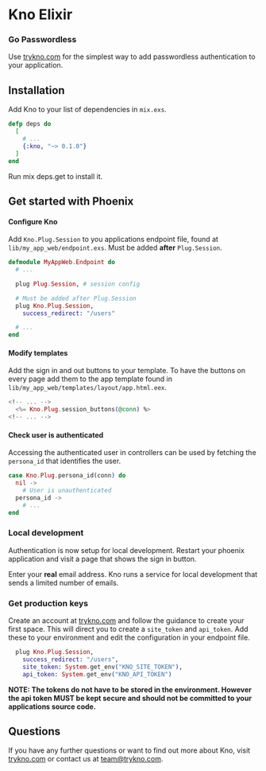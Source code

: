 # Kno Elixir
### Go Passwordless

Use [trykno.com](https://trykno.com) for the simplest way to add passwordless authentication to your application.

## Installation

Add Kno to your list of dependencies in `mix.exs`.

```elixir
defp deps do
  [
    # ...
    {:kno, "~> 0.1.0"}
  ]
end
```

Run mix deps.get to install it.

## Get started with Phoenix

#### Configure Kno

Add `Kno.Plug.Session` to you applications endpoint file, found at `lib/my_app_web/endpoint.exs`.
Must be added **after** `Plug.Session`.

```elixir
defmodule MyAppWeb.Endpoint do
  # ...

  plug Plug.Session, # session config

  # Must be added after Plug.Session
  plug Kno.Plug.Session,
    success_redirect: "/users"

  # ...
end
```

#### Modify templates

Add the sign in and out buttons to your template. To have the buttons on every page add them to the app template found in `lib/my_app_web/templates/layout/app.html.eex`.

```eex
<!-- ... -->
  <%= Kno.Plug.session_buttons(@conn) %>
<!-- ... -->
```

#### Check user is authenticated

Accessing the authenticated user in controllers can be used by fetching the `persona_id` that identifies the user.

```elixir
case Kno.Plug.persona_id(conn) do
  nil ->
    # User is unauthenticated
  persona_id ->
    # ...
end
```

### Local development

Authentication is now setup for local development.
Restart your phoenix application and visit a page that shows the sign in button.

Enter your **real** email address. Kno runs a service for local development that sends a limited number of emails.

### Get production keys

Create an account at [trykno.com](https://trykno.com) and follow the guidance to create your first space.
This will direct you to create a `site_token` and `api_token`.
Add these to your environment and edit the configuration in your endpoint file.

```elixir
  plug Kno.Plug.Session,
    success_redirect: "/users",
    site_token: System.get_env("KNO_SITE_TOKEN"),
    api_token: System.get_env("KNO_API_TOKEN")
```

**NOTE: The tokens do not have to be stored in the environment.
However the api token MUST be kept secure and should not be committed to your applications source code.**

## Questions

If you have any further questions or want to find out more about Kno, visit [trykno.com](https://trykno.com) or contact us at [team@trykno.com](mailto:team@trykno.com?subject=Kno-Elixir%20question).
